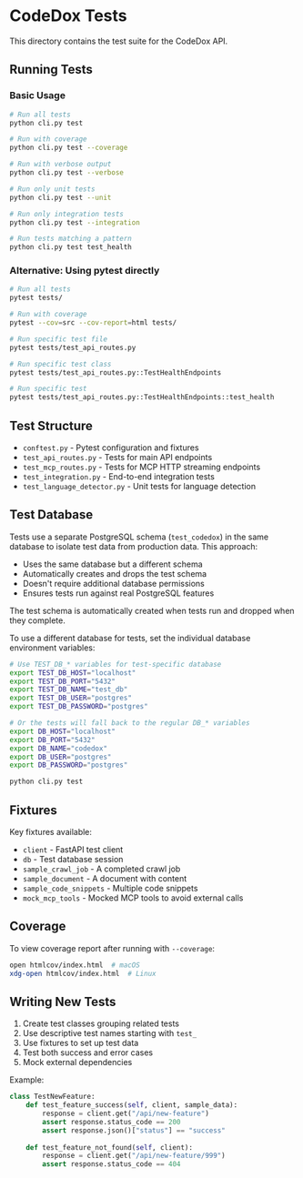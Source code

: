 # CodeDox Tests

This directory contains the test suite for the CodeDox API.

## Running Tests

### Basic Usage

```bash
# Run all tests
python cli.py test

# Run with coverage
python cli.py test --coverage

# Run with verbose output
python cli.py test --verbose

# Run only unit tests
python cli.py test --unit

# Run only integration tests
python cli.py test --integration

# Run tests matching a pattern
python cli.py test test_health
```

### Alternative: Using pytest directly

```bash
# Run all tests
pytest tests/

# Run with coverage
pytest --cov=src --cov-report=html tests/

# Run specific test file
pytest tests/test_api_routes.py

# Run specific test class
pytest tests/test_api_routes.py::TestHealthEndpoints

# Run specific test
pytest tests/test_api_routes.py::TestHealthEndpoints::test_health
```

## Test Structure

- `conftest.py` - Pytest configuration and fixtures
- `test_api_routes.py` - Tests for main API endpoints
- `test_mcp_routes.py` - Tests for MCP HTTP streaming endpoints
- `test_integration.py` - End-to-end integration tests
- `test_language_detector.py` - Unit tests for language detection

## Test Database

Tests use a separate PostgreSQL schema (`test_codedox`) in the same database to isolate test data from production data. This approach:
- Uses the same database but a different schema
- Automatically creates and drops the test schema
- Doesn't require additional database permissions
- Ensures tests run against real PostgreSQL features

The test schema is automatically created when tests run and dropped when they complete.

To use a different database for tests, set the individual database environment variables:
```bash
# Use TEST_DB_* variables for test-specific database
export TEST_DB_HOST="localhost"
export TEST_DB_PORT="5432"
export TEST_DB_NAME="test_db"
export TEST_DB_USER="postgres"
export TEST_DB_PASSWORD="postgres"

# Or the tests will fall back to the regular DB_* variables
export DB_HOST="localhost"
export DB_PORT="5432"
export DB_NAME="codedox"
export DB_USER="postgres"
export DB_PASSWORD="postgres"

python cli.py test
```

## Fixtures

Key fixtures available:

- `client` - FastAPI test client
- `db` - Test database session
- `sample_crawl_job` - A completed crawl job
- `sample_document` - A document with content
- `sample_code_snippets` - Multiple code snippets
- `mock_mcp_tools` - Mocked MCP tools to avoid external calls

## Coverage

To view coverage report after running with `--coverage`:
```bash
open htmlcov/index.html  # macOS
xdg-open htmlcov/index.html  # Linux
```

## Writing New Tests

1. Create test classes grouping related tests
2. Use descriptive test names starting with `test_`
3. Use fixtures to set up test data
4. Test both success and error cases
5. Mock external dependencies

Example:
```python
class TestNewFeature:
    def test_feature_success(self, client, sample_data):
        response = client.get("/api/new-feature")
        assert response.status_code == 200
        assert response.json()["status"] == "success"
    
    def test_feature_not_found(self, client):
        response = client.get("/api/new-feature/999")
        assert response.status_code == 404
```
